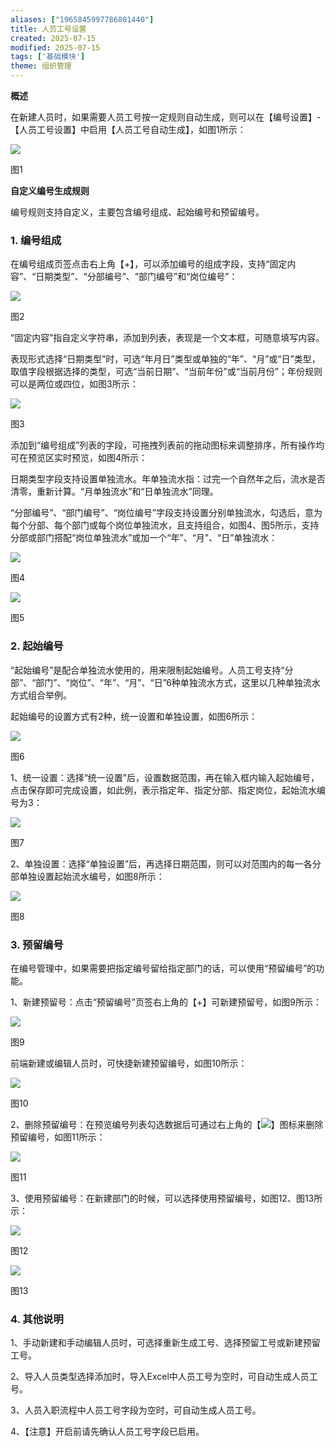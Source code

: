 ```yaml
---
aliases: ["1965845997786801440"]
title: 人员工号设置
created: 2025-07-15
modified: 2025-07-15
tags: ['基础模块']
theme: 组织管理
---
```


**概述**

在新建人员时，如果需要人员工号按一定规则自动生成，则可以在【编号设置】-【人员工号设置】中启用【人员工号自动生成】，如图1所示：

![](12b99e6c96637c6427e7535008b857e5.jpg)

图1

**自定义编号生成规则**

编号规则支持自定义，主要包含编号组成、起始编号和预留编号。

### 1. **编号组成**

在编号组成页签点击右上角【+】，可以添加编号的组成字段，支持“固定内容”、“日期类型”、“分部编号”、“部门编号”和“岗位编号”：

![](0cf0208a102e81b1535fbd566f73d6f9.jpg)

图2

“固定内容”指自定义字符串，添加到列表，表现是一个文本框，可随意填写内容。

表现形式选择“日期类型”时，可选“年月日”类型或单独的“年”、“月”或“日”类型，取值字段根据选择的类型，可选“当前日期”、“当前年份”或“当前月份”；年份规则可以是两位或四位，如图3所示：

![](cf9de5dbd3c32347c40da0513abadce0.jpg)

图3

添加到“编号组成”列表的字段，可拖拽列表前的拖动图标来调整排序，所有操作均可在预览区实时预览，如图4所示：

日期类型字段支持设置单独流水。年单独流水指：过完一个自然年之后，流水是否清零，重新计算。“月单独流水”和“日单独流水”同理。

“分部编号”、“部门编号”、“岗位编号”字段支持设置分别单独流水，勾选后，意为每个分部、每个部门或每个岗位单独流水，且支持组合，如图4、图5所示，支持分部或部门搭配“岗位单独流水”或加一个“年”、“月”、“日”单独流水：

![](7738dcbd07535010924c6f609602c455.jpg)

图4

![](d5bab09b052366fce55e28aea4578dc5.jpg)

图5

### 2. **起始编号**

“起始编号”是配合单独流水使用的，用来限制起始编号。人员工号支持“分部”、“部门”、“岗位”、“年”、“月”、“日”6种单独流水方式，这里以几种单独流水方式组合举例。

起始编号的设置方式有2种，统一设置和单独设置，如图6所示：

![](402f460dd2af5761fbfae76dd0ade15b.jpg)

图6

1、统一设置：选择“统一设置”后，设置数据范围，再在输入框内输入起始编号，点击保存即可完成设置，如此例，表示指定年、指定分部、指定岗位，起始流水编号为3：

![](92e73f6c09d0566ae36c07241fd74938.jpg)

图7

2、单独设置：选择“单独设置”后，再选择日期范围，则可以对范围内的每一各分部单独设置起始流水编号，如图8所示：

![](6deaac3e9578df2c609467cd34de4f74.jpg)

图8

### 3. **预留编号**

在编号管理中，如果需要把指定编号留给指定部门的话，可以使用“预留编号”的功能。

1、新建预留号：点击“预留编号”页签右上角的【+】可新建预留号，如图9所示：

![](c36628d2514216f0b2877888f51cb2d2.jpg)

图9

前端新建或编辑人员时，可快捷新建预留编号，如图10所示：

![](29b30bdfb82b1dfb2901c6e64733b0b1.jpg)

图10

2、删除预留编号：在预览编号列表勾选数据后可通过右上角的【![](d1d55d537d109ad181a96f338b153589.jpg)】图标来删除预留编号，如图11所示：

![](3385157548d6e3525f3836c99735884c.jpg)

图11

3、使用预留编号：在新建部门的时候，可以选择使用预留编号，如图12、图13所示：

![](ec95eacef6a6f03121cd29260a422bcd.jpg)

图12

![](b93af088ffef6469f750351f04ab09fd.jpg)

图13

### 4. **其他说明**

1、手动新建和手动编辑人员时，可选择重新生成工号、选择预留工号或新建预留工号。

2、导入人员类型选择添加时，导入Excel中人员工号为空时，可自动生成人员工号。

3、人员入职流程中人员工号字段为空时，可自动生成人员工号。

4、【注意】开启前请先确认人员工号字段已启用。